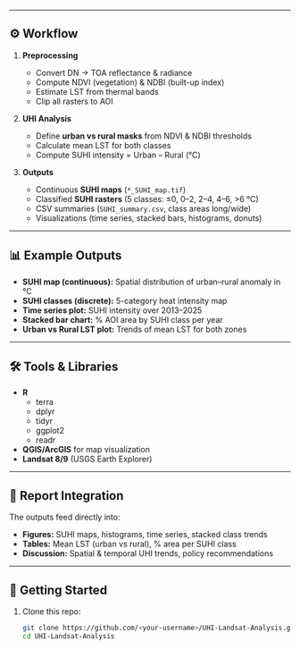 
---

## ⚙️ Workflow  

1. **Preprocessing**  
   - Convert DN → TOA reflectance & radiance  
   - Compute NDVI (vegetation) & NDBI (built-up index)  
   - Estimate LST from thermal bands  
   - Clip all rasters to AOI  

2. **UHI Analysis**  
   - Define **urban vs rural masks** from NDVI & NDBI thresholds  
   - Calculate mean LST for both classes  
   - Compute SUHI intensity = Urban – Rural (°C)  

3. **Outputs**  
   - Continuous **SUHI maps** (`*_SUHI_map.tif`)  
   - Classified **SUHI rasters** (5 classes: ≤0, 0–2, 2–4, 4–6, >6 °C)  
   - CSV summaries (`SUHI_summary.csv`, class areas long/wide)  
   - Visualizations (time series, stacked bars, histograms, donuts)  

---

## 📊 Example Outputs  

- **SUHI map (continuous):** Spatial distribution of urban–rural anomaly in °C  
- **SUHI classes (discrete):** 5-category heat intensity map  
- **Time series plot:** SUHI intensity over 2013–2025  
- **Stacked bar chart:** % AOI area by SUHI class per year  
- **Urban vs Rural LST plot:** Trends of mean LST for both zones  

---

## 🛠 Tools & Libraries  

- **R**  
  - terra  
  - dplyr  
  - tidyr  
  - ggplot2  
  - readr  
- **QGIS/ArcGIS** for map visualization  
- **Landsat 8/9** (USGS Earth Explorer)  

---

## 📑 Report Integration  

The outputs feed directly into:  
- **Figures:** SUHI maps, histograms, time series, stacked class trends  
- **Tables:** Mean LST (urban vs rural), % area per SUHI class  
- **Discussion:** Spatial & temporal UHI trends, policy recommendations  

---

## 🚀 Getting Started  

1. Clone this repo:  
   ```bash
   git clone https://github.com/<your-username>/UHI-Landsat-Analysis.git
   cd UHI-Landsat-Analysis
